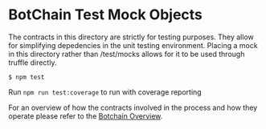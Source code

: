# BotChain Test Mock Objects

The contracts in this directory are strictly for testing purposes.
They allow for simplifying depedencies in the unit testing environment.
Placing a mock in this directory rather than <botchain root>/test/mocks
allows for it to be used through truffle directly.


```
$ npm test
```

Run `npm run test:coverage` to run with coverage reporting

For an overview of how the contracts involved in the process and how they operate
please refer to the [Botchain Overview](https://github.com/TallaBotChain/botchain#botchain-overview).
